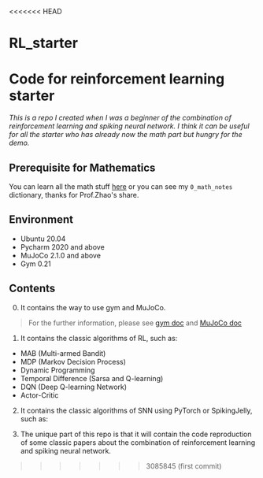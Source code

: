 <<<<<<< HEAD
# RL_starter
Code for reinforcement learning starter
=======
*This is a repo I created when I was a beginner of the combination of reinforcement learning and spiking neural network. I think it can be useful for all the starter who has already now the math part but hungry for the demo.*

## Prerequisite for Mathematics
You can learn all the math stuff [here](https://www.bilibili.com/video/BV1sd4y167NS/?spm_id_from=333.337.search-card.all.click) or you can see my `0_math_notes` dictionary, thanks for Prof.Zhao's share.
## Environment
- Ubuntu 20.04
- Pycharm 2020 and above
- MuJoCo 2.1.0 and above
- Gym 0.21

## Contents
0. It contains the way to use gym and MuJoCo.
> For the further information, please see [gym doc](https://www.gymlibrary.dev/index.html) and [MuJoCo doc](https://mujoco.readthedocs.io/en/stable/overview.html) 
1. It contains the classic algorithms of RL, such as:
- MAB (Multi-armed Bandit) 
- MDP (Markov Decision Process)
- Dynamic Programming
- Temporal Difference (Sarsa and Q-learning)
- DQN (Deep Q-learning Network)
- Actor-Critic

2. It contains the classic algorithms of SNN using PyTorch or SpikingJelly, such as:

3. The unique part of this repo is that it will contain the code reproduction of some classic papers about the combination of reinforcement learning and spiking neural network.
>>>>>>> 3085845 (first commit)
